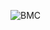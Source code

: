 ![BMC](https://github.com/Silverd087/Metaverse-Tunisian-Summit-2.0-Hackathon/assets/115228299/3b482942-3aac-47a7-853d-6f11d3db600d)
